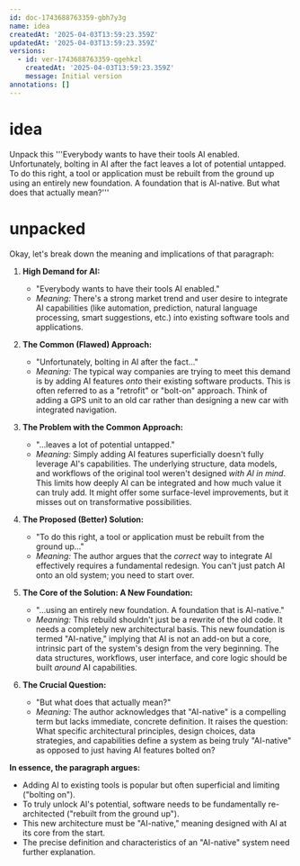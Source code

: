 ```yaml
---
id: doc-1743688763359-gbh7y3g
name: idea
createdAt: '2025-04-03T13:59:23.359Z'
updatedAt: '2025-04-03T13:59:23.359Z'
versions:
  - id: ver-1743688763359-qgehkzl
    createdAt: '2025-04-03T13:59:23.359Z'
    message: Initial version
annotations: []
---
```

# idea

Unpack this '''Everybody wants to have their tools AI enabled.  Unfortunately, bolting in AI after the fact leaves a lot of potential untapped.  To do this right, a tool or application must be rebuilt from the ground up using an entirely new foundation.  A foundation that is AI-native.  But what does that actually mean?'''

# unpacked

Okay, let's break down the meaning and implications of that paragraph:

1.  **High Demand for AI:**
    *   "Everybody wants to have their tools AI enabled."
    *   *Meaning:* There's a strong market trend and user desire to integrate AI capabilities (like automation, prediction, natural language processing, smart suggestions, etc.) into existing software tools and applications.

2.  **The Common (Flawed) Approach:**
    *   "Unfortunately, bolting in AI after the fact..."
    *   *Meaning:* The typical way companies are trying to meet this demand is by adding AI features *onto* their existing software products. This is often referred to as a "retrofit" or "bolt-on" approach. Think of adding a GPS unit to an old car rather than designing a new car with integrated navigation.

3.  **The Problem with the Common Approach:**
    *   "...leaves a lot of potential untapped."
    *   *Meaning:* Simply adding AI features superficially doesn't fully leverage AI's capabilities. The underlying structure, data models, and workflows of the original tool weren't designed *with AI in mind*. This limits how deeply AI can be integrated and how much value it can truly add. It might offer some surface-level improvements, but it misses out on transformative possibilities.

4.  **The Proposed (Better) Solution:**
    *   "To do this right, a tool or application must be rebuilt from the ground up..."
    *   *Meaning:* The author argues that the *correct* way to integrate AI effectively requires a fundamental redesign. You can't just patch AI onto an old system; you need to start over.

5.  **The Core of the Solution: A New Foundation:**
    *   "...using an entirely new foundation. A foundation that is AI-native."
    *   *Meaning:* This rebuild shouldn't just be a rewrite of the old code. It needs a completely new architectural basis. This new foundation is termed "AI-native," implying that AI is not an add-on but a core, intrinsic part of the system's design from the very beginning. The data structures, workflows, user interface, and core logic should be built *around* AI capabilities.

6.  **The Crucial Question:**
    *   "But what does that actually mean?"
    *   *Meaning:* The author acknowledges that "AI-native" is a compelling term but lacks immediate, concrete definition. It raises the question: What specific architectural principles, design choices, data strategies, and capabilities define a system as being truly "AI-native" as opposed to just having AI features bolted on?

**In essence, the paragraph argues:**

*   Adding AI to existing tools is popular but often superficial and limiting ("bolting on").
*   To truly unlock AI's potential, software needs to be fundamentally re-architected ("rebuilt from the ground up").
*   This new architecture must be "AI-native," meaning designed with AI at its core from the start.
*   The precise definition and characteristics of an "AI-native" system need further explanation.
